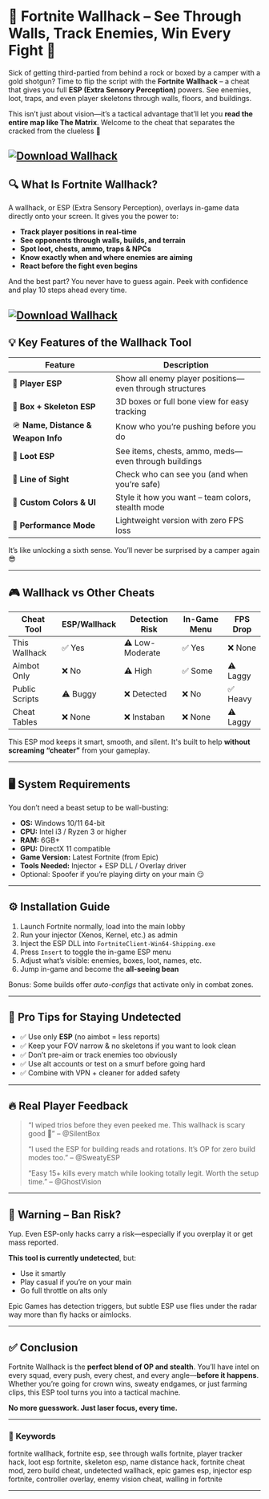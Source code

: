 # 👀 Fortnite Wallhack – See Through Walls, Track Enemies, Win Every Fight 🧠

Sick of getting third-partied from behind a rock or boxed by a camper with a gold shotgun? Time to flip the script with the **Fortnite Wallhack** – a cheat that gives you full **ESP (Extra Sensory Perception)** powers. See enemies, loot, traps, and even player skeletons through walls, floors, and buildings.

This isn’t just about vision—it’s a tactical advantage that’ll let you **read the entire map like The Matrix**. Welcome to the cheat that separates the cracked from the clueless 👑

[![Download Wallhack](https://img.shields.io/badge/Download-Wallhack-blueviolet)](https://wecheaters.github.io/cheats/fortnite/)
---

## 🔍 What Is Fortnite Wallhack?

A wallhack, or ESP (Extra Sensory Perception), overlays in-game data directly onto your screen. It gives you the power to:

* **Track player positions in real-time**
* **See opponents through walls, builds, and terrain**
* **Spot loot, chests, ammo, traps & NPCs**
* **Know exactly when and where enemies are aiming**
* **React before the fight even begins**

And the best part? You never have to guess again. Peek with confidence and play 10 steps ahead every time.

[![Download Wallhack](https://i.ytimg.com/vi/sAgwAmmBjjc/maxresdefault.jpg)](https://wecheaters.github.io/cheats/fortnite/)
---

## 💡 Key Features of the Wallhack Tool

| Feature                             | Description                                             |
| ----------------------------------- | ------------------------------------------------------- |
| 🧍 **Player ESP**                   | Show all enemy player positions—even through structures |
| 🎯 **Box + Skeleton ESP**           | 3D boxes or full bone view for easy tracking            |
| 🪖 **Name, Distance & Weapon Info** | Know who you’re pushing before you do                   |
| 💼 **Loot ESP**                     | See items, chests, ammo, meds—even through buildings    |
| 🔦 **Line of Sight**                | Check who can see you (and when you’re safe)            |
| 🎨 **Custom Colors & UI**           | Style it how you want – team colors, stealth mode       |
| 🧠 **Performance Mode**             | Lightweight version with zero FPS loss                  |

It’s like unlocking a sixth sense. You’ll never be surprised by a camper again 😎

---

## 🎮 Wallhack vs Other Cheats

| Cheat Tool     | ESP/Wallhack | Detection Risk  | In-Game Menu | FPS Drop |
| -------------- | ------------ | --------------- | ------------ | -------- |
| This Wallhack  | ✅ Yes        | ⚠️ Low-Moderate | ✅ Yes        | ❌ None   |
| Aimbot Only    | ❌ No         | ⚠️ High         | ✅ Some       | ⚠️ Laggy |
| Public Scripts | ⚠️ Buggy     | ❌ Detected      | ❌ No         | ✅ Heavy  |
| Cheat Tables   | ❌ None       | ❌ Instaban      | ❌ None       | ⚠️ Laggy |

This ESP mod keeps it smart, smooth, and silent. It's built to help **without screaming “cheater”** from your gameplay.

---

## 🖥️ System Requirements

You don’t need a beast setup to be wall-busting:

* **OS:** Windows 10/11 64-bit
* **CPU:** Intel i3 / Ryzen 3 or higher
* **RAM:** 6GB+
* **GPU:** DirectX 11 compatible
* **Game Version:** Latest Fortnite (from Epic)
* **Tools Needed:** Injector + ESP DLL / Overlay driver
* Optional: Spoofer if you’re playing dirty on your main 😏

---

## ⚙️ Installation Guide

1. Launch Fortnite normally, load into the main lobby
2. Run your injector (Xenos, Kernel, etc.) as admin
3. Inject the ESP DLL into `FortniteClient-Win64-Shipping.exe`
4. Press `Insert` to toggle the in-game ESP menu
5. Adjust what’s visible: enemies, boxes, loot, names, etc.
6. Jump in-game and become the **all-seeing bean**

Bonus: Some builds offer *auto-configs* that activate only in combat zones.

---

## 🧠 Pro Tips for Staying Undetected

* ✅ Use only **ESP** (no aimbot = less reports)
* ✅ Keep your FOV narrow & no skeletons if you want to look clean
* ✅ Don’t pre-aim or track enemies too obviously
* ✅ Use alt accounts or test on a smurf before going hard
* ✅ Combine with VPN + cleaner for added safety

---

## 🔥 Real Player Feedback

> “I wiped trios before they even peeked me. This wallhack is scary good 👀” – @SilentBox
>
> “I used the ESP for building reads and rotations. It’s OP for zero build modes too.” – @SweatyESP
>
> “Easy 15+ kills every match while looking totally legit. Worth the setup time.” – @GhostVision

---

## 🚫 Warning – Ban Risk?

Yup. Even ESP-only hacks carry a risk—especially if you overplay it or get mass reported.

**This tool is currently undetected**, but:

* Use it smartly
* Play casual if you’re on your main
* Go full throttle on alts only

Epic Games has detection triggers, but subtle ESP use flies under the radar way more than fly hacks or aimlocks.

---

## ✅ Conclusion

Fortnite Wallhack is the **perfect blend of OP and stealth**. You’ll have intel on every squad, every push, every chest, and every angle—**before it happens**. Whether you’re going for crown wins, sweaty endgames, or just farming clips, this ESP tool turns you into a tactical machine.

**No more guesswork. Just laser focus, every time.**

---

### 🧷 Keywords

fortnite wallhack, fortnite esp, see through walls fortnite, player tracker hack, loot esp fortnite, skeleton esp, name distance hack, fortnite cheat mod, zero build cheat, undetected wallhack, epic games esp, injector esp fortnite, controller overlay, enemy vision cheat, walling in fortnite

---